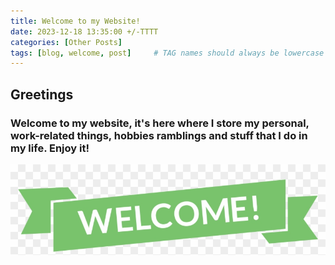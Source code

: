 ```yaml
---
title: Welcome to my Website!
date: 2023-12-18 13:35:00 +/-TTTT
categories: [Other Posts]
tags: [blog, welcome, post]     # TAG names should always be lowercase
---
```


## Greetings

### Welcome to my website, it's here where I store my personal, work-related things, hobbies ramblings and stuff that I do in my life. Enjoy it!

![welcome-image](/assets/welcome.png)